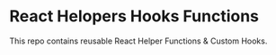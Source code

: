 # React Helopers Hooks Functions

This repo contains reusable React Helper Functions & Custom Hooks.
